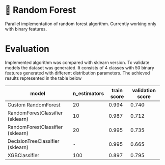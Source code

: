 # 🌳 Random Forest 
Parallel implementation of random forest algorithm. Currently working only with binary features.

# Evaluation
Implemented algorithm was compared with sklearn version. 
To validate models the dataset was generated. 
It consists of 4 classes with 50 binary features generated with different distribution parameters.
The achieved results represented in the table below

model | n_estimators | train score | validation score
-|-|-|-
Custom RandomForest | 20 | 0.994 | 0.740
RandomForestClassifier (sklearn) | 10 | 0.987 | 0.712
RandomForestClassifier (sklearn) | 20 | 0.995 |  0.735
DecisionTreeClassifier (sklearn) | - | 0.995 | 0.665
XGBClassifier | 100 | 0.897 |  0.795


